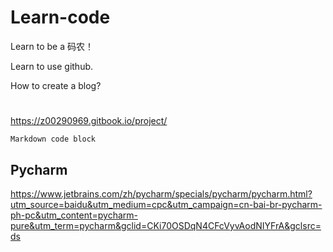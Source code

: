 Learn-code
==========

Learn to be a 码农！

Learn to use github.

How to create a blog?


# 
https://z00290969.gitbook.io/project/




```
Markdown code block
```

## Pycharm
https://www.jetbrains.com/zh/pycharm/specials/pycharm/pycharm.html?utm_source=baidu&utm_medium=cpc&utm_campaign=cn-bai-br-pycharm-ph-pc&utm_content=pycharm-pure&utm_term=pycharm&gclid=CKi70OSDqN4CFcVyvAodNIYFrA&gclsrc=ds



